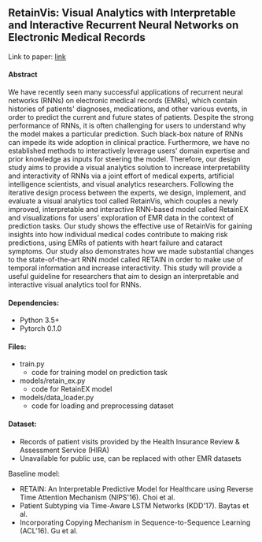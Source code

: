 ## RetainVis: Visual Analytics with Interpretable and Interactive Recurrent Neural Networks on Electronic Medical Records

Link to paper: [link](https://arxiv.org/abs/1805.10724)

#### Abstract
We have recently seen many successful applications of recurrent neural networks (RNNs) on electronic medical records (EMRs), which contain histories of patients' diagnoses, medications, and other various events, in order to predict the current and future states of patients. Despite the strong performance of RNNs, it is often challenging for users to understand why the model makes a particular prediction. Such black-box nature of RNNs can impede its wide adoption in clinical practice. Furthermore, we have no established methods to interactively leverage users' domain expertise and prior knowledge as inputs for steering the model. Therefore, our design study aims to provide a visual analytics solution to increase interpretability and interactivity of RNNs via a joint effort of medical experts, artificial intelligence scientists, and visual analytics researchers. Following the iterative design process between the experts, we design, implement, and evaluate a visual analytics tool called RetainVis, which couples a newly improved, interpretable and interactive RNN-based model called RetainEX and visualizations for users' exploration of EMR data in the context of prediction tasks. Our study shows the effective use of RetainVis for gaining insights into how individual medical codes contribute to making risk predictions, using EMRs of patients with heart failure and cataract symptoms. Our study also demonstrates how we made substantial changes to the state-of-the-art RNN model called RETAIN in order to make use of temporal information and increase interactivity. This study will provide a useful guideline for researchers that aim to design an interpretable and interactive visual analytics tool for RNNs.

#### Dependencies:
- Python 3.5+
- Pytorch 0.1.0

#### Files:
- train.py
  - code for training model on prediction task
- models/retain_ex.py
  - code for RetainEX model
- models/data_loader.py
  - code for loading and preprocessing dataset

#### Dataset:
- Records of patient visits provided by the Health Insurance Review & Assessment Service (HIRA)
- Unavailable for public use, can be replaced with other EMR datasets

Baseline model:
- RETAIN: An Interpretable Predictive Model for Healthcare using Reverse Time Attention Mechanism (NIPS'16). Choi et al.
- Patient Subtyping via Time-Aware LSTM Networks (KDD'17). Baytas et al.
- Incorporating Copying Mechanism in Sequence-to-Sequence Learning (ACL'16). Gu et al.
